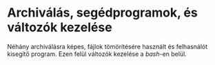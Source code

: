 # Archiválás, segédprogramok, és változók kezelése

Néhány archiválásra képes, fájlok tömörítésére használt és felhasnálót kisegítő program.
Ezen felül változók kezelése a *bash*-en belül.
